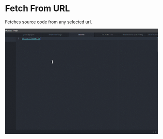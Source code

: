 # Fetch From URL

Fetches source code from any selected url.

![Here's a gif!](https://raw.githubusercontent.com/gopal131072/Fetch-from-URL/master/img/a.gif)
